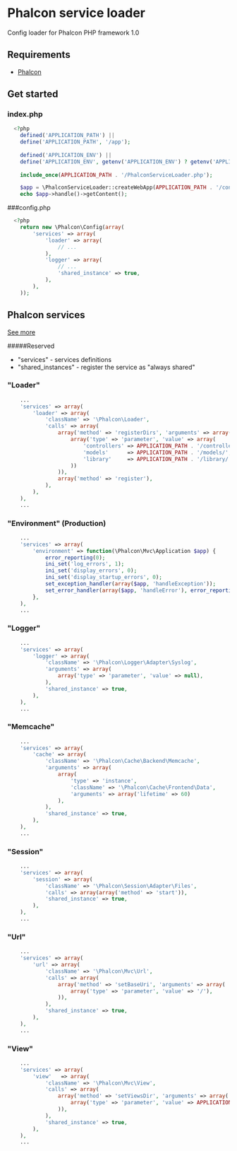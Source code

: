 Phalcon service loader
======================
Config loader for Phalcon PHP framework 1.0

## Requirements

* [Phalcon](http://phalconphp.com/)


## Get started

### index.php

```php
  <?php
	defined('APPLICATION_PATH') || 
	define('APPLICATION_PATH', '/app');
	
	defined('APPLICATION_ENV') || 
	define('APPLICATION_ENV', getenv('APPLICATION_ENV') ? getenv('APPLICATION_ENV') : 'development');
	
	include_once(APPLICATION_PATH . '/PhalconServiceLoader.php');

	$app = \PhalconServiceLoader::createWebApp(APPLICATION_PATH . '/config.php');
	echo $app->handle()->getContent();
```

###config.php

```php
  <?php
	return new \Phalcon\Config(array(
		'services' => array(
			'loader' => array(
	            // ...
			),
			'logger' => array(
	            // ...
	            'shared_instance' => true,
			),
		),
	));
```
	
## Phalcon services

[See more](http://docs.phalconphp.com/en/latest/reference/di.html#complex-registration)

#####Reserved

* "services" - services definitions
* "shared_instances" - register the service as "always shared"


### "Loader"
```php
	...
	'services' => array(
		'loader' => array(
			'className' => '\Phalcon\Loader',
			'calls' => array(
				array('method' => 'registerDirs', 'arguments' => array(
					array('type' => 'parameter', 'value' => array(
						'controllers' => APPLICATION_PATH . '/controllers/',
						'models'      => APPLICATION_PATH . '/models/',
						'library'     => APPLICATION_PATH . '/library/',
					))
				)),
				array('method' => 'register'),
			),
		),
	),
	...
```

### "Environment" (Production)
```php
	...
	'services' => array(
		'environment' => function(\Phalcon\Mvc\Application $app) {
			error_reporting(0);
			ini_set('log_errors', 1);
			ini_set('display_errors', 0);
			ini_set('display_startup_errors', 0);
			set_exception_handler(array($app, 'handleException'));
			set_error_handler(array($app, 'handleError'), error_reporting());
		},
	),
	...
```

### "Logger"
```php
	...
	'services' => array(
		'logger' => array(
			'className' => '\Phalcon\Logger\Adapter\Syslog',
			'arguments' => array(
				array('type' => 'parameter', 'value' => null),
			),
			'shared_instance' => true,
		),
	),
	...
```

### "Memcache"
```php
	...
	'services' => array(
		'cache' => array(
			'className' => '\Phalcon\Cache\Backend\Memcache',
			'arguments' => array(
				array(
					'type' => 'instance', 
					'className' => '\Phalcon\Cache\Frontend\Data', 
					'arguments' => array('lifetime' => 60)
				),
			),
			'shared_instance' => true,
		),
	),
	...
```

### "Session"
```php
	...
	'services' => array(
		'session' => array(
			'className' => '\Phalcon\Session\Adapter\Files',
			'calls' => array(array('method' => 'start')),
			'shared_instance' => true,
		),
	),
	...
```

### "Url"
```php
	...
	'services' => array(
		'url' => array(
			'className' => '\Phalcon\Mvc\Url',
			'calls' => array(
				array('method' => 'setBaseUri', 'arguments' => array(
					array('type' => 'parameter', 'value' => '/'),
				)),
			),
			'shared_instance' => true,
		),
	),
	...
```

### "View"
```php
	...
	'services' => array(
		'view'   => array(
			'className' => '\Phalcon\Mvc\View',
			'calls' => array(
				array('method' => 'setViewsDir', 'arguments' => array(
					array('type' => 'parameter', 'value' => APPLICATION_PATH . '/views/'),
				)),
			),
			'shared_instance' => true,
		),
	),
	...
```
